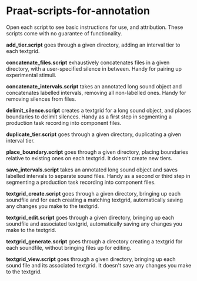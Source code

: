 # Praat-scripts-for-annotation
Open each script to see basic instructions for use, and attribution. These scripts come with no guarantee of functionality.

**add_tier.script** goes through a given directory, adding an interval tier to each textgrid.

**concatenate_files.script** exhaustively concatenates files in a given directory, with a user-specified silence in between. Handy for pairing up experimental stimuli. 

**concatenate_intervals.script** takes an annotated long sound object and concatenates labelled intervals, removing all non-labelled ones. Handy for removing silences from files. 

**delimit_silence.script** creates a textgrid for a long sound object, and places boundaries to delimit silences. Handy as a first step in segmenting a production task recording into component files.

**duplicate_tier.script** goes through a given directory, duplicating a given interval tier. 

**place_boundary.script** goes through a given directory, placing boundaries relative to existing ones on each textgrid. It doesn't create new tiers.

**save_intervals.script** takes an annotated long sound object and saves labelled intervals to separate sound files. Handy as a second or third step in segmenting a production task recording into component files.
 
**textgrid_create.script** goes through a given directory, bringing up each soundfile and for each creating a matching textgrid, automatically saving any changes you make to the textgrid. 

**textgrid_edit.script** goes through a given directory, bringing up each soundfile and associated textgrid, automatically saving any changes you make to the textgrid.

**textgrid_generate.script** goes through a directory creating a textgrid for each soundfile, without bringing files up for editing. 

**textgrid_view.script** goes through a given directory, bringing up each sound file and its associated textgrid. It doesn't save any changes you make to the textgrid. 
